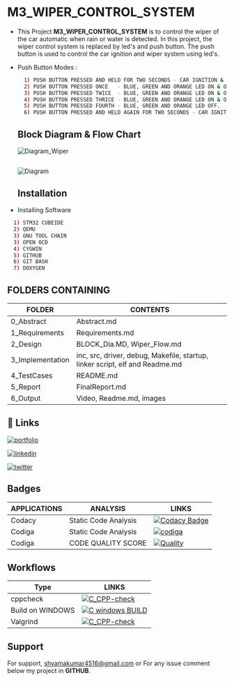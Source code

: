# M3_WIPER_CONTROL_SYSTEM
* This Project **M3_WIPER_CONTROL_SYSTEM** is to control the wiper of the car automatic when rain or water is detected. In this project, the wiper control system is replaced by led's and push button. The push button is used to control the car ignition and wiper system using led's.
* Push Button Modes :
  ```bash
    1) PUSH BUTTON PRESSED AND HELD FOR TWO SECONDS - CAR IGNITION & RED LED ON.
    2) PUSH BUTTON PRESSED ONCE   - BLUE, GREEN AND ORANGE LED ON & OFF WITH LOW DELAY.
    3) PUSH BUTTON PRESSED TWICE  - BLUE, GREEN AND ORANGE LED ON & OFF WITH MEDIUM DELAY.
    4) PUSH BUTTON PRESSED THRICE - BLUE, GREEN AND ORANGE LED ON & OFF WITH HIGH DELAY.
    5) PUSH BUTTON PRESSED FOURTH - BLUE, GREEN AND ORANGE LED OFF.
    6) PUSH BUTTON PRESSED AND HELD AGAIN FOR TWO SECONDS - CAR IGNITION & RED LED OFF.
  ```
  ## Block Diagram & Flow Chart
  
  ![Diagram_Wiper](https://user-images.githubusercontent.com/101013448/168443402-a913fe80-37d9-42b5-99cf-75c9e6c60b46.jpg)
  ##
  ![Diagram](https://user-images.githubusercontent.com/101013448/168443390-d4b85a36-dc51-4014-a324-abfb24a56d5f.jpg)
    
  ## Installation

* Installing Software
```bash
  1) STM32 CUBEIDE
  2) QEMU
  3) GNU TOOL CHAIN
  3) OPEN OCD
  4) CYGWIN 
  5) GITHUB
  6) GIT BASH
  7) DOXYGEN
```
## FOLDERS CONTAINING

| FOLDER | CONTENTS |
| ------ | -------- |
| 0_Abstract | Abstract.md |
| 1_Requirements | Requirements.md |
| 2_Design | BLOCK_Dia.MD, Wiper_Flow.md |
| 3_Implementation | inc, src, driver, debug, Makefile, startup, linker script, elf and Readme.md |
| 4_TestCases | README.md |
| 5_Report | FinalReport.md |
| 6_Output | Video, Readme.md, images |

## 🔗 Links
[![portfolio](https://img.shields.io/badge/my_portfolio-000?style=for-the-badge&logo=ko-fi&logoColor=white)](https://github.com/Shyam2526)

[![linkedin](https://img.shields.io/badge/linkedin-0A66C2?style=for-the-badge&logo=linkedin&logoColor=white)](https://www.linkedin.com/in/shyamkumar-r-647786201/)

[![twitter](https://img.shields.io/badge/twitter-1DA1F2?style=for-the-badge&logo=twitter&logoColor=white)](https://twitter.com/shyamkumar2526)

## Badges 

| APPLICATIONS | ANALYSIS | LINKS |
|--------------|----------|---------------------|
|Codacy | Static Code Analysis | [![Codacy Badge](https://app.codacy.com/project/badge/Grade/bfa8db013be648bdb5f1a6d37bf6970c)](https://www.codacy.com/gh/Shyam2526/M2_CAR_MONITORING/dashboard?utm_source=github.com&amp;utm_medium=referral&amp;utm_content=Shyam2526/M2_CAR_MONITORING&amp;utm_campaign=Badge_Grade)|
| Codiga | Static Code Analysis | [![codiga](https://img.shields.io/badge/CODIGA_GRADE-A-red.svg)](https://api.codiga.io/project/33427/status/svg)|
| Codiga | CODE QUALITY SCORE | [![Quality](https://api.codiga.io/project/33427/score/svg)](https://app.codiga.io/hub/user/github/Shyam2526)|

## Workflows

  | Type  | LINKS  |
  |-------|--------|
  |cppcheck |  [![C_CPP-check](https://github.com/Shyam2526/M3_WIPER_CONTROL_SYSTEM/actions/workflows/c-cpp.yml/badge.svg)](https://github.com/Shyam2526/M3_WIPER_CONTROL_SYSTEM/actions/workflows/c-cpp.yml) |
  | Build on WINDOWS | [![C windows BUILD](https://github.com/Shyam2526/M3_WIPER_CONTROL_SYSTEM/actions/workflows/Windows%20Build.yml/badge.svg)](https://github.com/Shyam2526/M3_WIPER_CONTROL_SYSTEM/actions/workflows/Windows%20Build.yml) |
  | Valgrind | [![C_CPP-check](https://github.com/Shyam2526/M3_WIPER_CONTROL_SYSTEM/actions/workflows/c-cpp.yml/badge.svg)](https://github.com/Shyam2526/M3_WIPER_CONTROL_SYSTEM/actions/workflows/c-cpp.yml) |
  
## Support

For support, shyamakumar4516@gmail.com or For any issue comment below my project in __GITHUB__.

